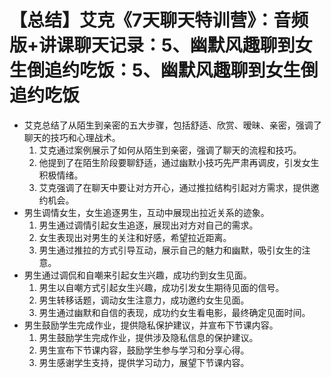 # 【总结】艾克《7天聊天特训营》：音频版+讲课聊天记录：5、幽默风趣聊到女生倒追约吃饭：5、幽默风趣聊到女生倒追约吃饭

-   艾克总结了从陌生到亲密的五大步骤，包括舒适、欣赏、暧昧、亲密，强调了聊天的技巧和心理战术。
    1.  艾克通过案例展示了如何从陌生到亲密，强调了聊天的流程和技巧。
    2.  他提到了在陌生阶段要聊舒适，通过幽默小技巧先严肃再调皮，引发女生积极情绪。
    3.  艾克强调了在聊天中要让对方开心，通过推拉结构引起对方需求，提供邀约机会。
-   男生调情女生，女生追逐男生，互动中展现出拉近关系的迹象。
    1.  男生通过调情引起女生追逐，展现出对方对自己的需求。
    2.  女生表现出对男生的关注和好感，希望拉近距离。
    3.  男生通过推拉的方式引导互动，展示自己的魅力和幽默，吸引女生的注意。
-   男生通过调侃和自嘲来引起女生兴趣，成功约到女生见面。
    1.  男生以自嘲方式引起女生兴趣，成功引发女生期待见面的信号。
    2.  男生转移话题，调动女生注意力，成功邀约女生见面。
    3.  男生通过幽默和自信的表现，成功约女生看电影，最终确定见面时间。
-   男生鼓励学生完成作业，提供隐私保护建议，并宣布下节课内容。
    1.  男生鼓励学生完成作业，提供涉及隐私信息的保护建议。
    2.  男生宣布下节课内容，鼓励学生参与学习和分享心得。
    3.  男生感谢学生支持，提供学习动力，展望下节课内容。